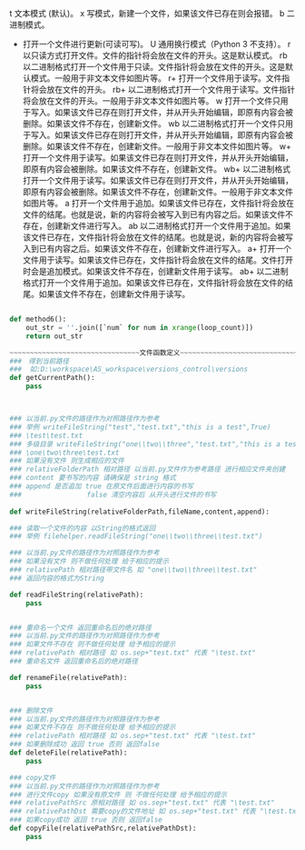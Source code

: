 t	文本模式 (默认)。
x	写模式，新建一个文件，如果该文件已存在则会报错。
b	二进制模式。
+	打开一个文件进行更新(可读可写)。
U	通用换行模式（Python 3 不支持）。
r	以只读方式打开文件。文件的指针将会放在文件的开头。这是默认模式。
rb	以二进制格式打开一个文件用于只读。文件指针将会放在文件的开头。这是默认模式。一般用于非文本文件如图片等。
r+	打开一个文件用于读写。文件指针将会放在文件的开头。
rb+	以二进制格式打开一个文件用于读写。文件指针将会放在文件的开头。一般用于非文本文件如图片等。
w	打开一个文件只用于写入。如果该文件已存在则打开文件，并从开头开始编辑，即原有内容会被删除。如果该文件不存在，创建新文件。
wb	以二进制格式打开一个文件只用于写入。如果该文件已存在则打开文件，并从开头开始编辑，即原有内容会被删除。如果该文件不存在，创建新文件。一般用于非文本文件如图片等。
w+	打开一个文件用于读写。如果该文件已存在则打开文件，并从开头开始编辑，即原有内容会被删除。如果该文件不存在，创建新文件。
wb+	以二进制格式打开一个文件用于读写。如果该文件已存在则打开文件，并从开头开始编辑，即原有内容会被删除。如果该文件不存在，创建新文件。一般用于非文本文件如图片等。
a	打开一个文件用于追加。如果该文件已存在，文件指针将会放在文件的结尾。也就是说，新的内容将会被写入到已有内容之后。如果该文件不存在，创建新文件进行写入。
ab	以二进制格式打开一个文件用于追加。如果该文件已存在，文件指针将会放在文件的结尾。也就是说，新的内容将会被写入到已有内容之后。如果该文件不存在，创建新文件进行写入。
a+	打开一个文件用于读写。如果该文件已存在，文件指针将会放在文件的结尾。文件打开时会是追加模式。如果该文件不存在，创建新文件用于读写。
ab+	以二进制格式打开一个文件用于追加。如果该文件已存在，文件指针将会放在文件的结尾。如果该文件不存在，创建新文件用于读写。
~~~~~~~~~~~~~~~~~~~~~~~~~~~~~~~~python 中的 stringBuffer~~~~~~~~~~~~~~~~~~~~~~~~~~~~~~~~~~~~~

def method6():
    out_str = ''.join([`num` for num in xrange(loop_count)])
    return out_str

~~~~~~~~~~~~~~~~~~~~~~~~~~~~~~~~文件函数定义~~~~~~~~~~~~~~~~~~~~~~~~~~~~~~~~~~~~~~~~~~~~~~~~~~
###　得到当前路径 
###  如:D:\workspace\AS_workspace\versions_control\versions
def getCurrentPath():
	pass



### 以当前.py文件的路径作为对照路径作为参考 
### 举例 writeFileString("test","test.txt","this is a test",True)
### \test\test.txt
### 多级目录 writeFileString("one\\two\\three","test.txt","this is a test",True)
### \one\two\three\test.txt
### 如果没有文件 则生成相应的文件
### relativeFolderPath 相对路径 以当前.py文件作为参考路径 进行相应文件夹创建
### content 要书写的内容 请确保是 string 格式
### append 是否追加 true 在原文件后面进行内容的书写 
###                false 清空内容后 从开头进行文件的书写
		
def writeFileString(relativeFolderPath,fileName,content,append):

### 读取一个文件的内容 以String的格式返回
### 举例 filehelper.readFileString("one\\two\\three\\test.txt")

### 以当前.py文件的路径作为对照路径作为参考
### 如果没有文件 则不做任何处理 给于相应的提示
### relativePath 相对路径带文件名 如 "one\\two\\three\\test.txt"
### 返回内容的格式为String

def readFileString(relativePath):
	pass


### 重命名一个文件 返回重命名后的绝对路径
### 以当前.py文件的路径作为对照路径作为参考
### 如果文件不存在 则不做任何处理 给予相应的提示
### relativePath 相对路径 如 os.sep+"test.txt" 代表 "\test.txt"
### 重命名文件 返回重命名后的绝对路径

def renameFile(relativePath):
	pass


### 删除文件
### 以当前.py文件的路径作为对照路径作为参考
### 如果文件不存在 则不做任何处理 给予相应的提示
### relativePath 相对路径 如 os.sep+"test.txt" 代表 "\test.txt"
### 如果删除成功 返回 true 否则 返回false
def deleteFile(relativePath):
	pass

### copy文件
### 以当前.py文件的路径作为对照路径作为参考
### 进行文件copy 如果没有原文件 则 不做任何处理 给予相应的提示
### relativePathSrc 原相对路径 如 os.sep+"test.txt" 代表 "\test.txt"
### relativePathDst 需要copy的文件地址 如 os.sep+"test.txt" 代表 "\test.txt"
### 如果copy成功 返回 true 否则 返回false
def copyFile(relativePathSrc,relativePathDst):
	pass